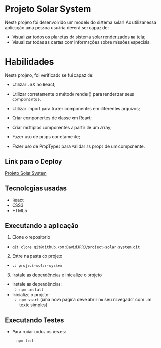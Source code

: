 # Projeto Solar System

Neste projeto foi desenvolvido um modelo do sistema solar! Ao utilizar essa aplicação uma pessoa usuária deverá ser capaz de:

* Visualizar todos os planetas do sistema solar renderizados na tela;
* Visualizar todas as cartas com informações sobre missões especiais.

# Habilidades

Neste projeto, foi verificado se fui capaz de:

* Utilizar JSX no React;

* Utilizar corretamente o método render() para renderizar seus componentes;

* Utilizar import para trazer componentes em diferentes arquivos;

* Criar componentes de classe em React;

* Criar múltiplos componentes a partir de um array;

* Fazer uso de props corretamente;

* Fazer uso de PropTypes para validar as props de um componente.

## Link para o Deploy
[Projeto Solar System](https://project-solar-system-five.vercel.app/)

## Tecnologias usadas

* React
* CSS3
* HTML5

## Executando a aplicação

1. Clone o repositório
- `git clone git@github.com:DavidJRRJ/project-solar-system.git`

2. Entre na pasta do projeto
- `cd project-solar-system`

3. Instale as dependências e inicialize o projeto

- Instale as dependências:
  - `npm install`
- Inicialize o projeto:
  - `npm start` (uma nova página deve abrir no seu navegador com um texto simples)

## Executando Testes

* Para rodar todos os testes:

  ```
    npm test
  ```
